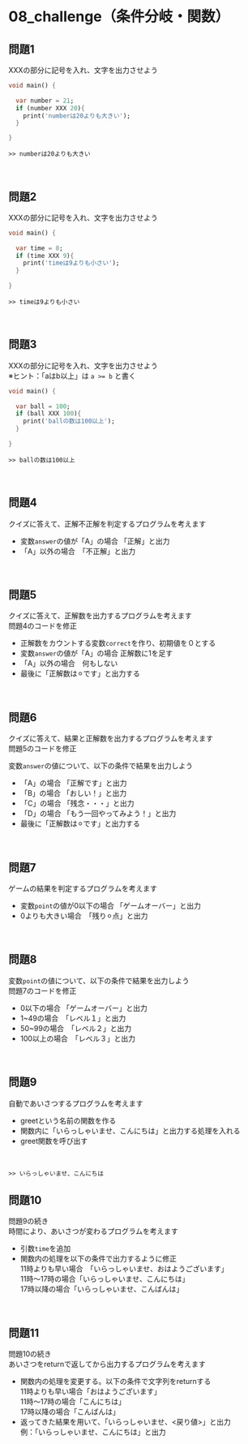 # **08_challenge（条件分岐・関数）**

## **問題1**

XXXの部分に記号を入れ、文字を出力させよう  

```dart
void main() {
  
  var number = 21;
  if (number XXX 20){
    print('numberは20よりも大きい');
  }

}
```

```
>> numberは20よりも大きい
```


<br>

## **問題2**

XXXの部分に記号を入れ、文字を出力させよう 

```dart
void main() {
  
  var time = 8;
  if (time XXX 9){
    print('timeは9よりも小さい');
  }
  
}
```

```
>> timeは9よりも小さい
```


<br>

## **問題3**

XXXの部分に記号を入れ、文字を出力させよう  
※ヒント：「aはb以上」は `a >= b` と書く  


```dart
void main() {
  
  var ball = 100;
  if (ball XXX 100){
    print('ballの数は100以上');
  }
  
}
```

```
>> ballの数は100以上
```


<br>


## **問題4**

クイズに答えて、正解不正解を判定するプログラムを考えます

- 変数`answer`の値が「A」の場合 「正解」と出力
- 「A」以外の場合　「不正解」と出力

<br>

## **問題5**

クイズに答えて、正解数を出力するプログラムを考えます  
問題4のコードを修正  

- 正解数をカウントする変数`correct`を作り、初期値を０とする
- 変数`answer`の値が「A」の場合 正解数に1を足す
- 「A」以外の場合　何もしない
- 最後に「正解数は⚪︎です」と出力する

<br>

## **問題6**

クイズに答えて、結果と正解数を出力するプログラムを考えます    
問題5のコードを修正  

変数`answer`の値について、以下の条件で結果を出力しよう

- 「A」の場合 「正解です」と出力
- 「B」の場合 「おしい！」と出力
- 「C」の場合 「残念・・・」と出力
- 「D」の場合 「もう一回やってみよう！」と出力
- 最後に「正解数は⚪︎です」と出力する

<br>

## **問題7**

ゲームの結果を判定するプログラムを考えます

- 変数`point`の値が0以下の場合 「ゲームオーバー」と出力
- 0よりも大きい場合　「残り⚪︎点」と出力

<br>

## **問題8**

変数`point`の値について、以下の条件で結果を出力しよう    
問題7のコードを修正  

- 0以下の場合 「ゲームオーバー」と出力
- 1~49の場合　「レベル１」と出力
- 50~99の場合　「レベル２」と出力
- 100以上の場合　「レベル３」と出力

<br>

## **問題9**

自動であいさつするプログラムを考えます

- greetという名前の関数を作る
- 関数内に「いらっしゃいませ、こんにちは」と出力する処理を入れる
- greet関数を呼び出す

<br>

```
>> いらっしゃいませ、こんにちは
```

## **問題10**

問題9の続き  
時間により、あいさつが変わるプログラムを考えます

- 引数`time`を追加
- 関数内の処理を以下の条件で出力するように修正  
  11時よりも早い場合　「いらっしゃいませ、おはようございます」  
  11時〜17時の場合「いらっしゃいませ、こんにちは」  
  17時以降の場合「いらっしゃいませ、こんばんは」  

<br>

## **問題11**

問題10の続き  
あいさつをreturnで返してから出力するプログラムを考えます

- 関数内の処理を変更する。以下の条件で文字列をreturnする  
  11時よりも早い場合「おはようございます」  
  11時〜17時の場合「こんにちは」  
  17時以降の場合「こんばんは」  
- 返ってきた結果を用いて、「いらっしゃいませ、<戻り値>」と出力  
  例：「いらっしゃいませ、こんにちは」と出力

<br>
